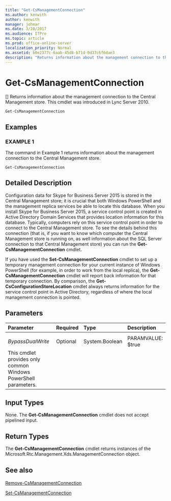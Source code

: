 ```yaml
---
title: "Get-CsManagementConnection"
ms.author: kenwith
author: kenwith
manager: johmar
ms.date: 3/28/2017
ms.audience: ITPro
ms.topic: article
ms.prod: office-online-server
localization_priority: Normal
ms.assetid: b0e2377c-6aab-45d8-b71d-0d37c6f6dae3
description: "Returns information about the management connection to the Central Management store. This cmdlet was introduced in Lync Server 2010."
---
```


# Get-CsManagementConnection
[]
Returns information about the management connection to the Central Management store. This cmdlet was introduced in Lync Server 2010.
  
```
Get-CsManagementConnection

```

## Examples

### EXAMPLE 1

The command in Example 1 returns information about the management connection to the Central Management store.
  
```
Get-CsManagementConnection
```

## Detailed Description

Configuration data for Skype for Business Server 2015 is stored in the Central Management store; it is crucial that both Windows PowerShell and the management replica services be able to locate this database. When you install Skype for Business Server 2015, a service control point is created in Active Directory Domain Services that provides location information for this database. Typically, computers rely on this service control point in order to connect to the Central Management store. To see the details behind this connection (that is, if you want to know which computer the Central Management store is running on, as well information about the SQL Server connection to that Central Management store) you can run the **Get-CsManagementConnection** cmdlet.
  
If you have used the **Set-CsManagementConnection** cmdlet to set up a temporary management connection for your current instance of Windows PowerShell (for example, in order to work from the local replica), the **Get-CsManagementConnection** cmdlet will report back information for that temporary connection. By comparison, the **Get-CsConfigurationStoreLocation** cmdlet always returns information for the service control point in Active Directory, regardless of where the local management connection is pointed.
  
## Parameters

|**Parameter**|**Required**|**Type**|**Description**|
|:-----|:-----|:-----|:-----|
|||||
| _BypassDualWrite_ <br/> |Optional  <br/> |System.Boolean  <br/> |PARAMVALUE: $true | $false  <br/> |
|This cmdlet provides only common Windows PowerShell parameters.  <br/> ||||
   
## Input Types

None. The **Get-CsManagementConnection** cmdlet does not accept pipelined input.
  
## Return Types

The **Get-CsManagementConnection** cmdlet returns instances of the Microsoft.Rtc.Management.Xds.ManagementConnection object.
  
## See also

#### 

[Remove-CsManagementConnection](remove-csmanagementconnection.md)
  
[Set-CsManagementConnection](set-csmanagementconnection.md)

